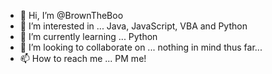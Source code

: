 - 👋 Hi, I’m @BrownTheBoo
- 👀 I’m interested in ... Java, JavaScript, VBA and Python
- 🌱 I’m currently learning ... Python
- 💞️ I’m looking to collaborate on ... nothing in mind thus far...
- 📫 How to reach me ... PM me!

<!---
BrownTheBoo/BrownTheBoo is a ✨ special ✨ repository because its `README.md` (this file) appears on your GitHub profile.
You can click the Preview link to take a look at your changes.
--->
